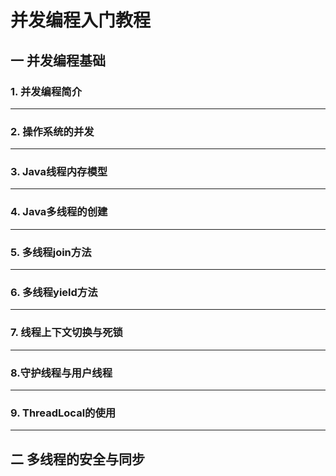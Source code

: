 # 并发编程入门教程

## 一  并发编程基础

### 1. 并发编程简介

---

### 2. 操作系统的并发

---

### 3. Java线程内存模型

---

### 4. Java多线程的创建

---

### 5. 多线程join方法

---

### 6. 多线程yield方法

---

### 7. 线程上下文切换与死锁

---

### 8.守护线程与用户线程

---

### 9. ThreadLocal的使用

---

## 二 多线程的安全与同步





